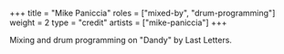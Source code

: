 +++
title = "Mike Paniccia"
roles = ["mixed-by", "drum-programming"]
weight = 2
type = "credit"
artists = ["mike-paniccia"]
+++

Mixing and drum programming on "Dandy" by Last Letters.

